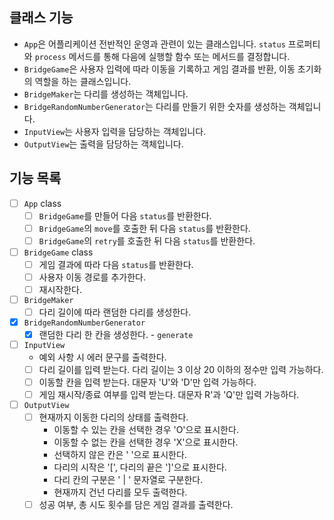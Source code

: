 ## 클래스 기능

- `App`은 어플리케이션 전반적인 운영과 관련이 있는 클래스입니다. `status` 프로퍼티와 `process` 메서드를 통해 다음에 실행할 함수 또는 메서드를 결정합니다.
- `BridgeGame`은 사용자 입력에 따라 이동을 기록하고 게임 결과를 반환, 이동 초기화의 역할을 하는 클래스입니다.
- `BridgeMaker`는 다리를 생성하는 객체입니다.
- `BridgeRandomNumberGenerator`는 다리를 만들기 위한 숫자를 생성하는 객체입니다.
- `InputView`는 사용자 입력을 담당하는 객체입니다.
- `OutputView`는 출력을 담당하는 객체입니다.

## 기능 목록

- [ ] `App` class
  - [ ] `BridgeGame`를 만들어 다음 `status`를 반환한다.
  - [ ] `BridgeGame`의 `move`를 호출한 뒤 다음 `status`를 반환한다.
  - [ ] `BridgeGame`의 `retry`를 호출한 뒤 다음 `status`를 반환한다.
- [ ] `BridgeGame` class
  - [ ] 게임 결과에 따라 다음 `status`를 반환한다.
  - [ ] 사용자 이동 경로를 추가한다.
  - [ ] 재시작한다.
- [ ] `BridgeMaker`
  - [ ] 다리 길이에 따라 랜덤한 다리를 생성한다.
- [x] `BridgeRandomNumberGenerator`
  - [x] 랜덤한 다리 한 칸을 생성한다. - `generate`
- [ ] `InputView`
  - 예외 사항 시 에러 문구를 출력한다.
  - [ ] 다리 길이를 입력 받는다. 다리 길이는 3 이상 20 이하의 정수만 입력 가능하다.
  - [ ] 이동할 칸을 입력 받는다. 대문자 'U'와 'D'만 입력 가능하다.
  - [ ] 게임 재시작/종료 여부를 입력 받는다. 대문자 R'과 'Q'만 입력 가능하다.
- [ ] `OutputView`
  - [ ] 현재까지 이동한 다리의 상태를 출력한다.
    - 이동할 수 있는 칸을 선택한 경우 'O'으로 표시한다.
    - 이동할 수 없는 칸을 선택한 경우 'X'으로 표시한다.
    - 선택하지 않은 칸은 ' '으로 표시한다.
    - 다리의 시작은 '\[', 다리의 끝은 '\]'으로 표시한다.
    - 다리 칸의 구분은 ' \| ' 문자열로 구분한다.
    - 현재까지 건넌 다리를 모두 출력한다.
  - [ ] 성공 여부, 총 시도 횟수를 담은 게임 결과를 출력한다.

